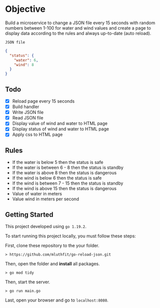 # Objective

Build a microservice to change a JSON file every 15 seconds with random numbers between 1-100 for water and wind values and create a page to display data according to the rules and always up-to-date (auto reload).

`JSON file`

```json
{
  "status": {
    "water": 6,
    "wind": 8
  }
}
```

## Todo

- [x] Reload page every 15 seconds
- [x] Build handler
- [x] Write JSON file
- [x] Read JSON file
- [x] Display value of wind and water to HTML page
- [x] Display status of wind and water to HTML page
- [x] Apply css to HTML page

## Rules

- If the water is below 5 then the status is safe
- If the water is between 6 - 8 then the status is standby
- If the water is above 8 then the status is dangerous
- If the wind is below 6 then the status is safe
- If the wind is between 7 - 15 then the status is standby
- If the wind is above 15 then the status is dangerous
- Value of water in meters
- Value wind in meters per second

## Getting Started

This project developed using `go 1.19.2`.

To start running this project locally, you must follow these steps:

First, clone these repository to the your folder.

```
> https://github.com/mluthfit/go-reload-json.git
```

Then, open the folder and **install** all packages.

```
> go mod tidy
```

Then, start the server.

```
> go run main.go
```

Last, open your browser and go to `localhost:8080`.
